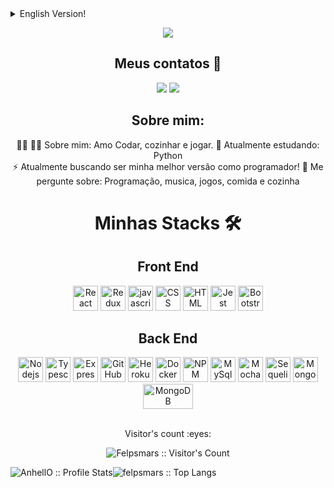 <details>
<summary>English Version!</summary>
<pre>

<p align='center'>
  <img src='https://readme-typing-svg.herokuapp.com?color=%2322D2F7&size=24&center=true&lines=Hi+there!!+%F0%9F%91%8B;Welcome+to+my+GitHub!'/>
</p>

<h2 align="center">You can reach me at 📱</h2>


<div align="center"> 
  <a href = "mfelipeluiz99@gmail.com"><img src="https://img.shields.io/badge/-Gmail-%23333?style=for-the-badge&logo=gmail&logoColor=white" target="_blank"></a>
  <a href="https://www.linkedin.com/in/felipe-luiz-martins/" target="_blank"><img src="https://img.shields.io/badge/-LinkedIn-%230077B5?style=for-the-badge&logo=linkedin&logoColor=white" target="_blank"></a> 

</div>

<h2 align="center">About me:</h2>
<p align="center"> 
		👨‍🍳 👨‍💻 Quick bio:      I love to code, game and cook
		🔭 I’m currently working on: Python<br>
    		⚡ I’m currently working to become a better web developer full-stack!
		💬 Ask me about: code, music, gaming, food and cooking<br>
</p>


<p align='center'>
  <h1 align='center'>My Stacks 🛠️</h1>
</p>

<!--Fonte: https://devicon.dev/ -->
<p align='center'>
  <h2 align='center'>Front End</h2>
</p>
<div align='center' style="max-width: 100%">
  <img height="40" width="40" src="https://cdn.jsdelivr.net/gh/devicons/devicon/icons/react/react-original-wordmark.svg" alt="React"/>
  <img height="40" width="40" src="https://cdn.jsdelivr.net/gh/devicons/devicon/icons/redux/redux-original.svg" alt="Redux"/>
  <img height="40" width="40" src="https://cdn.jsdelivr.net/gh/devicons/devicon/icons/javascript/javascript-original.svg" alt="javascript"></img>
  <img height="40" width="40" src="https://cdn.jsdelivr.net/gh/devicons/devicon/icons/css3/css3-original.svg" alt="CSS"></img>
  <img height="40" width="40" src="https://cdn.jsdelivr.net/gh/devicons/devicon/icons/html5/html5-original.svg" alt="HTML"></img>
  <img height="40" width="40" src="https://cdn.jsdelivr.net/gh/devicons/devicon/icons/jest/jest-plain.svg" alt="Jest"></img>
  <img height="40" width="40" src="https://cdn.jsdelivr.net/gh/devicons/devicon/icons/bootstrap/bootstrap-original.svg" alt="Bootstrap"/>
</div>


<p align='center'>
  <h2 align='center' >Back End</h2>
</p>
<div align='center' style="max-width: 100%">
  <img height="40" width="40"  src="https://cdn.jsdelivr.net/gh/devicons/devicon/icons/nodejs/nodejs-original.svg" alt="Nodejs"/>
  <img height="40" width="40" src="https://cdn.jsdelivr.net/gh/devicons/devicon/icons/typescript/typescript-original.svg" alt="Typescript" />
  <img height="40" width="40" src="https://cdn.jsdelivr.net/gh/devicons/devicon/icons/express/express-original-wordmark.svg" alt="Express"/>    
  <img height="40" width="40" style="max-width: 100%" src="https://cdn.jsdelivr.net/gh/devicons/devicon/icons/github/github-original.svg" alt="GitHub"/>
  <img height="40" width="40" src="https://cdn.jsdelivr.net/gh/devicons/devicon/icons/heroku/heroku-plain-wordmark.svg" alt="Heroku"/>            
  <img height="40" width="40" src="https://cdn.jsdelivr.net/gh/devicons/devicon/icons/docker/docker-original-wordmark.svg" alt="Docker"/>
  <img height="40" width="40" src="https://cdn.jsdelivr.net/gh/devicons/devicon/icons/npm/npm-original-wordmark.svg" alt="NPM"/>
  <img height="40" width="40" src="https://cdn.jsdelivr.net/gh/devicons/devicon/icons/mysql/mysql-original-wordmark.svg" alt="MySql"/>
  <img height="40" width="40" src="https://cdn.jsdelivr.net/gh/devicons/devicon/icons/mocha/mocha-plain.svg" alt="Mocha" />
  <img height="40" width="40" src="https://cdn.jsdelivr.net/gh/devicons/devicon/icons/sequelize/sequelize-original-wordmark.svg" alt="Sequelize" />
  <img height="40" width="40" src="https://cdn.jsdelivr.net/gh/devicons/devicon/icons/mongodb/mongodb-original-wordmark.svg"  alt="MongoDB"/>    

  <img height="40" width="80"    
src="https://user-images.githubusercontent.com/30929568/112730670-de09a480-8f58-11eb-9875-0d9ebb87fbd6.png"
        alt="MongoDB"/> 
</div>

</br>

<p align="center">Visitor's count :eyes:</p>

<p align="center"><img src="https://profile-counter.glitch.me/{felpsmars}/count.svg" alt="Felpsmars :: Visitor's Count" /></p>

<div align="center">
  <div style="display: flex;">
    	<img src="https://github-readme-stats.vercel.app/api?username=felpsmars&show_icons=true&theme=chartreuse-dark" alt="AnhellO :: Profile Stats" />
	<img src="https://github-readme-stats.vercel.app/api/top-langs/?username=felpsmars&langs_count=10&theme=chartreuse-dark&layout=compact" alt="felpsmars :: Top Langs" />
  </div>
</div>
</pre>
</details>

<p align='center'>
  <img src='https://readme-typing-svg.herokuapp.com?color=%2322D2F7&size=24&center=true&lines=Hi+there!!+%F0%9F%91%8B;Welcome+to+my+GitHub!'/>
</p>

<h2 align="center">Meus contatos 📱</h2>


<div align="center"> 
  <a href = "mfelipeluiz99@gmail.com"><img src="https://img.shields.io/badge/-Gmail-%23333?style=for-the-badge&logo=gmail&logoColor=white" target="_blank"></a>
  <a href="https://www.linkedin.com/in/felipe-luiz-martins/" target="_blank"><img src="https://img.shields.io/badge/-LinkedIn-%230077B5?style=for-the-badge&logo=linkedin&logoColor=white" target="_blank"></a> 

</div>

<h2 align="center">Sobre mim:</h2>
<p align="center"> 
		👨‍🍳 👨‍💻 Sobre mim: Amo Codar, cozinhar e jogar.
		🔭 Atualmente estudando: Python<br>
    		⚡ Atualmente buscando ser minha melhor versão como programador!
		💬 Me pergunte sobre: Programação, musica, jogos, comida e cozinha<br>
</p>

<p align='center'>
  <h1 align='center'>Minhas Stacks 🛠️</h1>
</p>

<!--Fonte: https://devicon.dev/ -->
<p align='center'>
  <h2 align='center'>Front End</h2>
</p>
<div align='center' style="max-width: 100%">
  <img height="40" width="40" src="https://cdn.jsdelivr.net/gh/devicons/devicon/icons/react/react-original-wordmark.svg" alt="React"/>
  <img height="40" width="40" src="https://cdn.jsdelivr.net/gh/devicons/devicon/icons/redux/redux-original.svg" alt="Redux"/>
  <img height="40" width="40" src="https://cdn.jsdelivr.net/gh/devicons/devicon/icons/javascript/javascript-original.svg" alt="javascript"></img>
  <img height="40" width="40" src="https://cdn.jsdelivr.net/gh/devicons/devicon/icons/css3/css3-original.svg" alt="CSS"></img>
  <img height="40" width="40" src="https://cdn.jsdelivr.net/gh/devicons/devicon/icons/html5/html5-original.svg" alt="HTML"></img>
  <img height="40" width="40" src="https://cdn.jsdelivr.net/gh/devicons/devicon/icons/jest/jest-plain.svg" alt="Jest"></img>
  <img height="40" width="40" src="https://cdn.jsdelivr.net/gh/devicons/devicon/icons/bootstrap/bootstrap-original.svg" alt="Bootstrap"/>
</div>


<p align='center'>
  <h2 align='center' >Back End</h2>
</p>
<div align='center' style="max-width: 100%">
  <img height="40" width="40"  src="https://cdn.jsdelivr.net/gh/devicons/devicon/icons/nodejs/nodejs-original.svg" alt="Nodejs"/>
  <img height="40" width="40" src="https://cdn.jsdelivr.net/gh/devicons/devicon/icons/typescript/typescript-original.svg" alt="Typescript" />
  <img height="40" width="40" src="https://cdn.jsdelivr.net/gh/devicons/devicon/icons/express/express-original-wordmark.svg" alt="Express"/>    
  <img height="40" width="40" style="max-width: 100%" src="https://cdn.jsdelivr.net/gh/devicons/devicon/icons/github/github-original.svg" alt="GitHub"/>
  <img height="40" width="40" src="https://cdn.jsdelivr.net/gh/devicons/devicon/icons/heroku/heroku-plain-wordmark.svg" alt="Heroku"/>            
  <img height="40" width="40" src="https://cdn.jsdelivr.net/gh/devicons/devicon/icons/docker/docker-original-wordmark.svg" alt="Docker"/>
  <img height="40" width="40" src="https://cdn.jsdelivr.net/gh/devicons/devicon/icons/npm/npm-original-wordmark.svg" alt="NPM"/>
  <img height="40" width="40" src="https://cdn.jsdelivr.net/gh/devicons/devicon/icons/mysql/mysql-original-wordmark.svg" alt="MySql"/>
  <img height="40" width="40" src="https://cdn.jsdelivr.net/gh/devicons/devicon/icons/mocha/mocha-plain.svg" alt="Mocha" />
  <img height="40" width="40" src="https://cdn.jsdelivr.net/gh/devicons/devicon/icons/sequelize/sequelize-original-wordmark.svg" alt="Sequelize" />
  <img height="40" width="40" src="https://cdn.jsdelivr.net/gh/devicons/devicon/icons/mongodb/mongodb-original-wordmark.svg"  alt="MongoDB"/>    
  <img height="40" width="80"    
src="https://user-images.githubusercontent.com/30929568/112730670-de09a480-8f58-11eb-9875-0d9ebb87fbd6.png"
        alt="MongoDB"/> 
</div>
</br>

<p align="center">Visitor's count :eyes:</p>

<p align="center"><img src="https://profile-counter.glitch.me/{felpsmars}/count.svg" alt="Felpsmars :: Visitor's Count" /></p>

<div align="center">
  <div style="display: flex;">
    	<img src="https://github-readme-stats.vercel.app/api?username=felpsmars&show_icons=true&theme=chartreuse-dark" alt="AnhellO :: Profile Stats" />
	<img src="https://github-readme-stats.vercel.app/api/top-langs/?username=felpsmars&langs_count=10&theme=chartreuse-dark&layout=compact" alt="felpsmars :: Top Langs" />
  </div>
</div>

